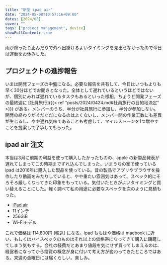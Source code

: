 ```yaml
---
title: "新型 ipad air"
date: "2024-05-08T10:57:16+09:00"
dates: [2024/05]
cover: ""
tags: ["project management", device]
showFullContent: true
---
```


雨が降ったり止んだりで外へ出掛けるよいタイミングを見出せなかったので今日は運動をお休みした。

## プロジェクトの進捗報告

いまは開発フェーズの中盤になる。必要な報告を共有して、今日はいつもよりも早く30分ほどでお開きとなった。全体として遅れているというほどではないが、個別にみれば遅れているタスクもあるといった様相。ちょうど開発フェーズの最終週に [社員旅行]({{< ref "posts/2024/0424.md#社員旅行の目的地決定" >}}) がある。メンバーのうち、半分が社員旅行に参加し、半分が参加しない。開発の終わりがぐだぐだになるのはよくないし、メンバー間の作業工数にも差異が生じるし、やや遅れ気味であることも考慮して、マイルストーンを1つ増やすことを提案して了承してもらった。

## ipad air 注文

本当は3月に前期の利益を使って購入したかったものの、apple の新製品発表が遅れてしまってこの時期までずれ込んでしまった。いまうちの家で使っている ipad は2016年に購入した製品を使っている。昔の製品でアプリやブラウザを操作したり動画をみたりしていると、やや重たい雰囲気はあって、スペック的にそろそろ厳しくなってきた印象をもっている。気付いたときがよいタイミングと買い替えることにした。軽く調べて私の用途に必要なスペックを次のように見積もった。

* [iPad air](https://www.apple.com/jp/ipad-air/)
* 11インチ
* 256GiB
* Wi-Fiモデル

これで価格は 114,800円 (税込) になる。ipad ももはや価格は macbook に近い、もしくはハイスペックのものはそれ以上の価格帯になってきて購入に躊躇してしまう気もする。会社の経費だとあまり値段を気にせず買ってしまえるのは、経営者になってから投資の概念が身に付いて考え方が変わってきたところではある。来週の金曜日には届くらしい。楽しみ。
